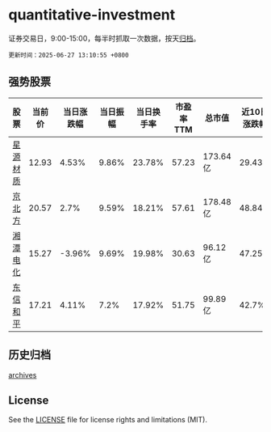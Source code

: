 # quantitative-investment

证券交易日，9:00-15:00，每半时抓取一次数据，按天[归档](archives)。

`更新时间：2025-06-27 13:10:55 +0800`

## 强势股票

|股票|当前价|当日涨跌幅|当日振幅|当日换手率|市盈率TTM|总市值|近10日涨跌幅|
|----|----|----|----|----|----|----|----|
|[星源材质](https://xueqiu.com/S/SZ300568)|12.93|4.53%|9.86%|23.78%|57.23|173.64亿|29.43%|
|[京北方](https://xueqiu.com/S/SZ002987)|20.57|2.7%|9.59%|18.21%|57.61|178.48亿|48.84%|
|[湘潭电化](https://xueqiu.com/S/SZ002125)|15.27|-3.96%|9.69%|19.98%|30.63|96.12亿|47.25%|
|[东信和平](https://xueqiu.com/S/SZ002017)|17.21|4.11%|7.2%|17.92%|51.75|99.89亿|42.7%|

## 历史归档

[archives](archives)

## License

See the [LICENSE](LICENSE) file for license rights and limitations (MIT).